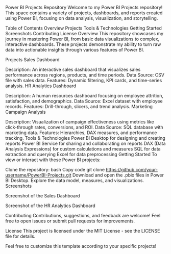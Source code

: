 Power BI Projects Repository
Welcome to my Power BI Projects repository! This space contains a variety of projects, dashboards, and reports created using Power BI, focusing on data analysis, visualization, and storytelling.

Table of Contents
Overview
Projects
Tools & Technologies
Getting Started
Screenshots
Contributing
License
Overview
This repository showcases my journey in mastering Power BI, from basic data visualizations to complex, interactive dashboards. These projects demonstrate my ability to turn raw data into actionable insights through various features of Power BI.

Projects
Sales Dashboard

Description: An interactive sales dashboard that visualizes sales performance across regions, products, and time periods.
Data Source: CSV file with sales data.
Features: Dynamic filtering, KPI cards, and time-series analysis.
HR Analytics Dashboard

Description: A human resources dashboard focusing on employee attrition, satisfaction, and demographics.
Data Source: Excel dataset with employee records.
Features: Drill-through, slicers, and trend analysis.
Marketing Campaign Analysis

Description: Visualization of campaign effectiveness using metrics like click-through rates, conversions, and ROI.
Data Source: SQL database with marketing data.
Features: Hierarchies, DAX measures, and performance tracking.
Tools & Technologies
Power BI Desktop for designing and creating reports
Power BI Service for sharing and collaborating on reports
DAX (Data Analysis Expressions) for custom calculations and measures
SQL for data extraction and querying
Excel for data preprocessing
Getting Started
To view or interact with these Power BI projects:

Clone the repository:
bash
Copy code
git clone https://github.com/your-username/PowerBI-Projects.git
Download and open the .pbix files in Power BI Desktop.
Explore the data model, measures, and visualizations.
Screenshots

Screenshot of the Sales Dashboard


Screenshot of the HR Analytics Dashboard

Contributing
Contributions, suggestions, and feedback are welcome! Feel free to open issues or submit pull requests for improvements.

License
This project is licensed under the MIT License - see the LICENSE file for details.

Feel free to customize this template according to your specific projects!
